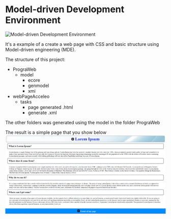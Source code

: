 # Model-driven Development Environment
![Model-driven Development Environment](./assets/main.jpg)


It's a example of a create a web page with CSS and basic structure using Model-driven engineering (MDE). 

The structure of this project:
+ PrograWeb
    + model
        + ecore
        + genmodel
        + xmi
+ webPageAcceleo
    + tasks
        + page generated .html
        + generate .xml
    

The other folders was generated using the model in the folder PrograWeb

The result is a simple page that you show below
![result](./assets/image.PNG)
